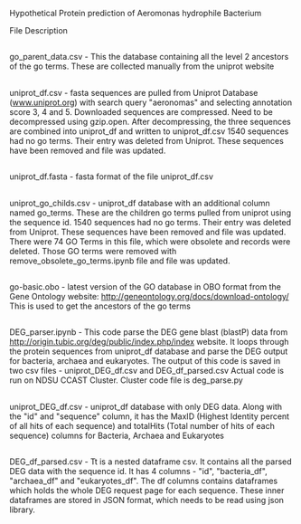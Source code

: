 Hypothetical Protein prediction of Aeromonas hydrophile Bacterium

File Description

##
go_parent_data.csv - This the database containing all the level 2 ancestors of the go terms. These are collected manually from the uniprot website

##
uniprot_df.csv - fasta sequences are pulled from Uniprot Database (www.uniprot.org) with search query "aeronomas" and selecting annotation score 3, 4 and 5. Downloaded sequences are compressed. Need to be decompressed using gzip.open. After decompressing, the three sequences are combined into uniprot_df and written to uniprot_df.csv
1540 sequences had no go terms. Their entry was deleted from Uniprot. These sequences have been removed and file was updated.

##
uniprot_df.fasta - fasta format of the file uniprot_df.csv

##
uniprot_go_childs.csv - uniprot_df database with an additional column named go_terms. These are the children go terms pulled from uniprot using the sequence id. 1540 sequences had no go terms. Their entry was deleted from Uniprot. These sequences have been removed and file was updated.
There were 74 GO Terms in this file, which were obsolete and records were deleted. Those GO terms were removed with remove_obsolete_go_terms.ipynb file and file was updated.

##
go-basic.obo - latest version of the GO database in OBO format from the Gene Ontology website: http://geneontology.org/docs/download-ontology/
This is used to get the ancestors of the go terms

##
DEG_parser.ipynb - This code parse the DEG gene blast (blastP) data from http://origin.tubic.org/deg/public/index.php/index website. It loops through the protein sequences from uniprot_df database and parse the DEG output for bacteria, archaea and eukaryotes. The output of this code is saved in two csv files - uniprot_DEG_df.csv and DEG_df_parsed.csv
Actual code is run on NDSU CCAST Cluster. Cluster code file is deg_parse.py

##
uniprot_DEG_df.csv - uniprot_df database with only DEG data. Along with the "id" and "sequence" column, it has the MaxID (Highest Identity percent of all hits of each sequence) and totalHits (Total number of hits of each sequence) columns for Bacteria, Archaea and Eukaryotes

##
DEG_df_parsed.csv - Tt is a nested dataframe csv. It contains all the parsed DEG data with the sequence id. It has 4 columns - "id", "bacteria_df", "archaea_df" and "eukaryotes_df". The df columns contains dataframes which holds the whole DEG request page for each sequence. These inner dataframes are stored in JSON format, which needs to be read using json library.





